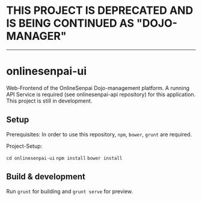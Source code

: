 # THIS PROJECT IS DEPRECATED AND IS BEING CONTINUED AS "DOJO-MANAGER"

 * * *

# onlinesenpai-ui

Web-Frontend of the OnlineSenpai Dojo-management platform. A running API Service is required (see onlinesenpai-api repository) for this application.
This project is still in development.

## Setup
Prerequisites:
  In order to use this repository, `npm`, `bower`, `grunt` are required.

Project-Setup:

  `cd onlinesenpai-ui`
  `npm install`
  `bower install`

## Build & development

Run `grunt` for building and `grunt serve` for preview.
